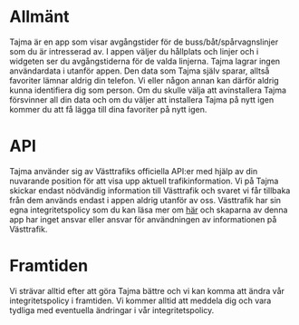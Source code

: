 # Allmänt
Tajma är en app som visar avgångstider för de buss/båt/spårvagnslinjer som du är intresserad av. I appen väljer du hållplats och linjer och i widgeten ser du avgångstiderna för de valda linjerna. Tajma lagrar ingen användardata i utanför appen. Den data som Tajma själv sparar, alltså favoriter lämnar aldrig din telefon. Vi eller någon annan kan därför aldrig kunna identifiera dig som person. Om du skulle välja att avinstallera Tajma försvinner all din data och om du väljer att installera Tajma på nytt igen kommer du att få lägga till dina favoriter på nytt igen.

# API
Tajma använder sig av Västtrafiks officiella API:er med hjälp av din nuvarande position för att visa upp aktuell trafikinformation. Vi på Tajma skickar endast nödvändig information till Västtrafik och svaret vi får tillbaka från dem används endast i appen aldrig utanför av oss. Västtrafik har sin egna integritetspolicy som du kan läsa mer om [här](https://www.vasttrafik.se/om-vasttrafik/integritetspolicy/) och skaparna av denna app har inget ansvar eller ansvar för användningen av informationen på Västtrafik.

# Framtiden
Vi strävar alltid efter att göra Tajma bättre och vi kan komma att ändra vår integritetspolicy i framtiden. Vi kommer alltid att meddela dig och vara tydliga med eventuella ändringar i vår integritetspolicy.
